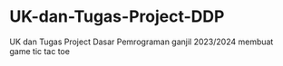 # UK-dan-Tugas-Project-DDP
UK dan Tugas Project Dasar Pemrograman ganjil 2023/2024 membuat game tic tac toe

